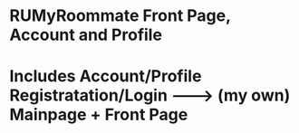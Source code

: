 # RUMyRoommate Front Page, Account and Profile 
# Includes Account/Profile Registratation/Login ---> (my own) Mainpage + Front Page


